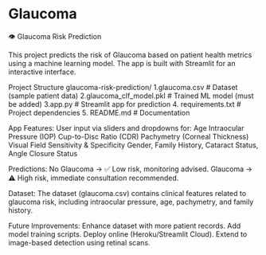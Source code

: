 # Glaucoma
👁️ Glaucoma Risk Prediction

This project predicts the risk of Glaucoma based on patient health metrics using a machine learning model. The app is built with Streamlit for an interactive interface.

Project Structure
glaucoma-risk-prediction/
  1.glaucoma.csv              # Dataset (sample patient data)
  2.glaucoma_clf_model.pkl    # Trained ML model (must be added)
  3.app.py                    # Streamlit app for prediction
  4. requirements.txt          # Project dependencies
  5. README.md                 # Documentation

App Features:
User input via sliders and dropdowns for:
Age
Intraocular Pressure (IOP)
Cup-to-Disc Ratio (CDR)
Pachymetry (Corneal Thickness)
Visual Field Sensitivity & Specificity
Gender, Family History, Cataract Status, Angle Closure Status

Predictions:
No Glaucoma → ✅ Low risk, monitoring advised.
Glaucoma → ⚠️ High risk, immediate consultation recommended.

Dataset:
The dataset (glaucoma.csv) contains clinical features related to glaucoma risk, including intraocular pressure, age, pachymetry, and family history.

Future Improvements:
Enhance dataset with more patient records.
Add model training scripts.
Deploy online (Heroku/Streamlit Cloud).
Extend to image-based detection using retinal scans.


